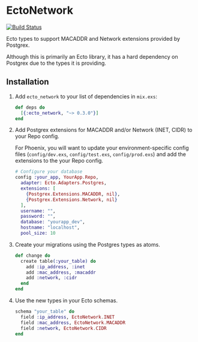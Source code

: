 # EctoNetwork
[![Build Status](https://travis-ci.org/adam12/ecto_network.svg?branch=master)](https://travis-ci.org/adam12/ecto_network)

Ecto types to support MACADDR and Network extensions provided by Postgrex.

Although this is primarily an Ecto library, it has a hard dependency on Postgrex
due to the types it is providing.

## Installation

1. Add `ecto_network` to your list of dependencies in `mix.exs`:

    ```elixir
    def deps do
      [{:ecto_network, "~> 0.3.0"}]
    end
    ```

2. Add Postgrex extensions for MACADDR and/or Network (INET, CIDR) to your Repo
   config.

    For Phoenix, you will want to update your environment-specific config files
    (`config/dev.exs`, `config/test.exs`, `config/prod.exs`) and add the
    extensions to the your Repo config.

    ```elixir
    # Configure your database
    config :your_app, YourApp.Repo,
      adapter: Ecto.Adapters.Postgres,
      extensions: [
        {Postgrex.Extensions.MACADDR, nil},
        {Postgrex.Extensions.Network, nil}
      ],
      username: "",
      password: "",
      database: "yourapp_dev",
      hostname: "localhost",
      pool_size: 10
    ```

3. Create your migrations using the Postgres types as atoms.

    ```elixir
    def change do
      create table(:your_table) do
        add :ip_address, :inet
        add :mac_address, :macaddr
        add :network, :cidr
      end
    end
    ```

4. Use the new types in your Ecto schemas.

    ```elixir
    schema "your_table" do
      field :ip_address, EctoNetwork.INET
      field :mac_address, EctoNetwork.MACADDR
      field :network, EctoNetwork.CIDR
    end
    ```
